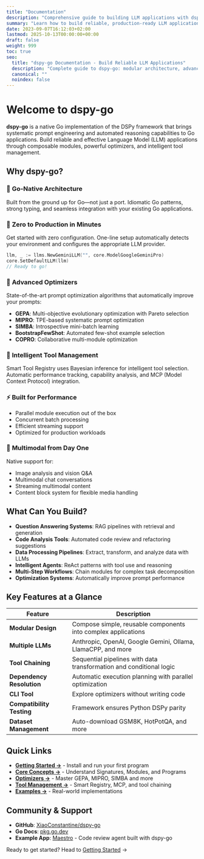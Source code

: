 ```yaml
---
title: "Documentation"
description: "Comprehensive guide to building LLM applications with dspy-go"
summary: "Learn how to build reliable, production-ready LLM applications using systematic prompt engineering"
date: 2023-09-07T16:12:03+02:00
lastmod: 2025-10-13T00:00:00+00:00
draft: false
weight: 999
toc: true
seo:
  title: "dspy-go Documentation - Build Reliable LLM Applications"
  description: "Complete guide to dspy-go: modular architecture, advanced optimizers, tool management, and multimodal AI"
  canonical: ""
  noindex: false
---
```


# Welcome to dspy-go

**dspy-go** is a native Go implementation of the DSPy framework that brings systematic prompt engineering and automated reasoning capabilities to Go applications. Build reliable and effective Language Model (LLM) applications through composable modules, powerful optimizers, and intelligent tool management.

## Why dspy-go?

### 🎯 **Go-Native Architecture**
Built from the ground up for Go—not just a port. Idiomatic Go patterns, strong typing, and seamless integration with your existing Go applications.

### 🚀 **Zero to Production in Minutes**
Get started with zero configuration. One-line setup automatically detects your environment and configures the appropriate LLM provider.

```go
llm, _ := llms.NewGeminiLLM("", core.ModelGoogleGeminiPro)
core.SetDefaultLLM(llm)
// Ready to go!
```

### 🧠 **Advanced Optimizers**
State-of-the-art prompt optimization algorithms that automatically improve your prompts:
- **GEPA**: Multi-objective evolutionary optimization with Pareto selection
- **MIPRO**: TPE-based systematic prompt optimization
- **SIMBA**: Introspective mini-batch learning
- **BootstrapFewShot**: Automated few-shot example selection
- **COPRO**: Collaborative multi-module optimization

### 🔧 **Intelligent Tool Management**
Smart Tool Registry uses Bayesian inference for intelligent tool selection. Automatic performance tracking, capability analysis, and MCP (Model Context Protocol) integration.

### ⚡ **Built for Performance**
- Parallel module execution out of the box
- Concurrent batch processing
- Efficient streaming support
- Optimized for production workloads

### 🎨 **Multimodal from Day One**
Native support for:
- Image analysis and vision Q&A
- Multimodal chat conversations
- Streaming multimodal content
- Content block system for flexible media handling

## What Can You Build?

- **Question Answering Systems**: RAG pipelines with retrieval and generation
- **Code Analysis Tools**: Automated code review and refactoring suggestions
- **Data Processing Pipelines**: Extract, transform, and analyze data with LLMs
- **Intelligent Agents**: ReAct patterns with tool use and reasoning
- **Multi-Step Workflows**: Chain modules for complex task decomposition
- **Optimization Systems**: Automatically improve prompt performance

## Key Features at a Glance

| Feature | Description |
|---------|-------------|
| **Modular Design** | Compose simple, reusable components into complex applications |
| **Multiple LLMs** | Anthropic, OpenAI, Google Gemini, Ollama, LlamaCPP, and more |
| **Tool Chaining** | Sequential pipelines with data transformation and conditional logic |
| **Dependency Resolution** | Automatic execution planning with parallel optimization |
| **CLI Tool** | Explore optimizers without writing code |
| **Compatibility Testing** | Framework ensures Python DSPy parity |
| **Dataset Management** | Auto-download GSM8K, HotPotQA, and more |

## Quick Links

- **[Getting Started →](guides/getting-started/)** - Install and run your first program
- **[Core Concepts →](guides/core-concepts/)** - Understand Signatures, Modules, and Programs
- **[Optimizers →](guides/optimizers/)** - Master GEPA, MIPRO, SIMBA and more
- **[Tool Management →](guides/tools/)** - Smart Registry, MCP, and tool chaining
- **[Examples →](https://github.com/XiaoConstantine/dspy-go/tree/main/examples)** - Real-world implementations

## Community & Support

- **GitHub**: [XiaoConstantine/dspy-go](https://github.com/XiaoConstantine/dspy-go)
- **Go Docs**: [pkg.go.dev](https://pkg.go.dev/github.com/XiaoConstantine/dspy-go)
- **Example App**: [Maestro](https://github.com/XiaoConstantine/maestro) - Code review agent built with dspy-go

Ready to get started? Head to [Getting Started](guides/getting-started/) →
